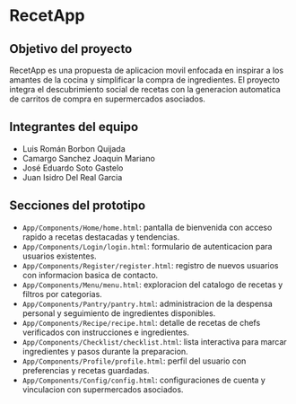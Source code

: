 # RecetApp

## Objetivo del proyecto

RecetApp es una propuesta de aplicacion movil enfocada en inspirar a los amantes de la cocina y simplificar la compra de ingredientes. El proyecto integra el descubrimiento social de recetas con la generacion automatica de carritos de compra en supermercados asociados.

## Integrantes del equipo

- Luis Román Borbon Quijada
- Camargo Sanchez Joaquin Mariano
- José Eduardo Soto Gastelo
- Juan Isidro Del Real Garcia

## Secciones del prototipo

- `App/Components/Home/home.html`: pantalla de bienvenida con acceso rapido a recetas destacadas y tendencias.
- `App/Components/Login/login.html`: formulario de autenticacion para usuarios existentes.
- `App/Components/Register/register.html`: registro de nuevos usuarios con informacion basica de contacto.
- `App/Components/Menu/menu.html`: exploracion del catalogo de recetas y filtros por categorias.
- `App/Components/Pantry/pantry.html`: administracion de la despensa personal y seguimiento de ingredientes disponibles.
- `App/Components/Recipe/recipe.html`: detalle de recetas de chefs verificados con instrucciones e ingredientes.
- `App/Components/Checklist/checklist.html`: lista interactiva para marcar ingredientes y pasos durante la preparacion.
- `App/Components/Profile/profile.html`: perfil del usuario con preferencias y recetas guardadas.
- `App/Components/Config/config.html`: configuraciones de cuenta y vinculacion con supermercados asociados.
